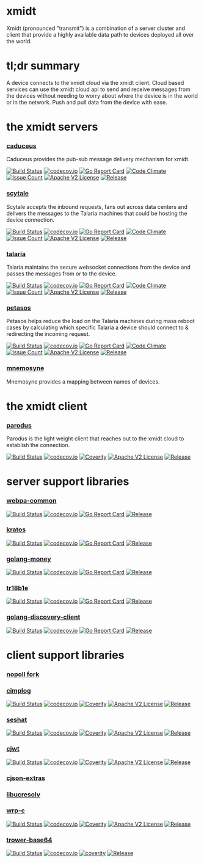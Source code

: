 # xmidt

Xmidt (pronounced "transmit") is a combination of a server cluster and client that provide a highly available data path to devices deployed all over the world.

# tl;dr summary

A device connects to the xmidt cloud via the xmidt client.  Cloud based services can use the xmidt cloud api to send and receive messages from the devices without needing to worry about where the device is in the world or in the network.  Push and pull data from the device with ease.

# the xmidt servers

### [caduceus](https://github.com/xmidt-org/caduceus)

Caduceus provides the pub-sub message delivery mechanism for xmidt.

[![Build Status](https://travis-ci.com/xmidt-org/caduceus.svg?branch=master)](https://travis-ci.com/xmidt-org/caduceus) 
[![codecov.io](http://codecov.io/github/xmidt-org/caduceus/coverage.svg?branch=master)](http://codecov.io/github/xmidt-org/caduceus?branch=master)
[![Go Report Card](https://goreportcard.com/badge/github.com/xmidt-org/caduceus)](https://goreportcard.com/report/github.com/xmidt-org/caduceus)
[![Code Climate](https://codeclimate.com/github/xmidt-org/caduceus/badges/gpa.svg)](https://codeclimate.com/github/xmidt-org/caduceus)
[![Issue Count](https://codeclimate.com/github/xmidt-org/caduceus/badges/issue_count.svg)](https://codeclimate.com/github/xmidt-org/caduceus)
[![Apache V2 License](http://img.shields.io/badge/license-Apache%20V2-blue.svg)](https://github.com/xmidt-org/caduceus/blob/master/LICENSE)
[![Release](https://img.shields.io/github/v/release/xmidt-org/caduceus.svg)](https://github.com/xmidt-org/caduceus/releases/latest)


### [scytale](https://github.com/xmidt-org/scytale)

Scytale accepts the inbound requests, fans out across data centers and delivers the messages to the Talaria machines that could be hosting the device connection.

[![Build Status](https://travis-ci.com/xmidt-org/scytale.svg?branch=master)](https://travis-ci.com/xmidt-org/scytale) 
[![codecov.io](http://codecov.io/github/xmidt-org/scytale/coverage.svg?branch=master)](http://codecov.io/github/xmidt-org/scytale?branch=master)
[![Go Report Card](https://goreportcard.com/badge/github.com/xmidt-org/scytale)](https://goreportcard.com/report/github.com/xmidt-org/scytale)
[![Code Climate](https://codeclimate.com/github/xmidt-org/scytale/badges/gpa.svg)](https://codeclimate.com/github/xmidt-org/scytale)
[![Issue Count](https://codeclimate.com/github/xmidt-org/scytale/badges/issue_count.svg)](https://codeclimate.com/github/xmidt-org/scytale)
[![Apache V2 License](http://img.shields.io/badge/license-Apache%20V2-blue.svg)](https://github.com/xmidt-org/scytale/blob/master/LICENSE)
[![Release](https://img.shields.io/github/v/release/xmidt-org/scytale.svg)](https://github.com/xmidt-org/scytale/releases/latest)


### [talaria](https://github.com/xmidt-org/talaria)

Talaria maintains the secure websocket connections from the device and passes the messages from or to the device.

[![Build Status](https://travis-ci.com/xmidt-org/talaria.svg?branch=master)](https://travis-ci.com/xmidt-org/talaria) 
[![codecov.io](http://codecov.io/github/xmidt-org/talaria/coverage.svg?branch=master)](http://codecov.io/github/xmidt-org/talaria?branch=master)
[![Go Report Card](https://goreportcard.com/badge/github.com/xmidt-org/talaria)](https://goreportcard.com/report/github.com/xmidt-org/talaria)
[![Code Climate](https://codeclimate.com/github/xmidt-org/talaria/badges/gpa.svg)](https://codeclimate.com/github/xmidt-org/talaria)
[![Issue Count](https://codeclimate.com/github/xmidt-org/talaria/badges/issue_count.svg)](https://codeclimate.com/github/xmidt-org/talaria)
[![Apache V2 License](http://img.shields.io/badge/license-Apache%20V2-blue.svg)](https://github.com/xmidt-org/talaria/blob/master/LICENSE)
[![Release](https://img.shields.io/github/v/release/xmidt-org/talaria.svg)](https://github.com/xmidt-org/talaria/releases/latest)


### [petasos](https://github.com/xmidt-org/petasos)

Petasos helps reduce the load on the Talaria machines during mass reboot cases by calculating which specific Talaria a device should connect to & redirecting the incoming request.

[![Build Status](https://travis-ci.com/xmidt-org/petasos.svg?branch=master)](https://travis-ci.com/xmidt-org/petasos) 
[![codecov.io](http://codecov.io/github/xmidt-org/petasos/coverage.svg?branch=master)](http://codecov.io/github/xmidt-org/petasos?branch=master)
[![Go Report Card](https://goreportcard.com/badge/github.com/xmidt-org/petasos)](https://goreportcard.com/report/github.com/xmidt-org/petasos)
[![Code Climate](https://codeclimate.com/github/xmidt-org/petasos/badges/gpa.svg)](https://codeclimate.com/github/xmidt-org/petasos)
[![Issue Count](https://codeclimate.com/github/xmidt-org/petasos/badges/issue_count.svg)](https://codeclimate.com/github/xmidt-org/petasos)
[![Apache V2 License](http://img.shields.io/badge/license-Apache%20V2-blue.svg)](https://github.com/xmidt-org/petasos/blob/master/LICENSE)
[![Release](https://img.shields.io/github/v/release/xmidt-org/petasos.svg)](https://github.com/xmidt-org/petasos/releases/latest)

### [mnemosyne](https://github.com/xmidt-org/mnemosyne)

Mnemosyne provides a mapping between names of devices.

# the xmidt client

### [parodus](https://github.com/xmidt-org/parodus)

Parodus is the light weight client that reaches out to the xmidt cloud to establish the connection.

[![Build Status](https://travis-ci.com/xmidt-org/parodus.svg?branch=master)](https://travis-ci.com/xmidt-org/parodus)
[![codecov.io](http://codecov.io/github/xmidt-org/parodus/coverage.svg?branch=master)](http://codecov.io/github/xmidt-org/parodus?branch=master)
[![Coverity](https://img.shields.io/coverity/scan/11192.svg)](https://scan.coverity.com/projects/comcast-parodus)
[![Apache V2 License](http://img.shields.io/badge/license-Apache%20V2-blue.svg)](https://github.com/xmidt-org/parodus/blob/master/LICENSE)
[![Release](https://img.shields.io/github/v/release/xmidt-org/parodus.svg)](https://github.com/xmidt-org/parodus/releases/latest)

# server support libraries

### [webpa-common](https://github.com/xmidt-org/webpa-common)

[![Build Status](https://travis-ci.com/xmidt-org/webpa-common.svg?branch=master)](https://travis-ci.com/xmidt-org/webpa-common) 
[![codecov.io](http://codecov.io/github/xmidt-org/webpa-common/coverage.svg?branch=master)](http://codecov.io/github/xmidt-org/webpa-common?branch=master)
[![Go Report Card](https://goreportcard.com/badge/github.com/xmidt-org/webpa-common)](https://goreportcard.com/report/github.com/xmidt-org/webpa-common)
[![Release](https://img.shields.io/github/v/release/xmidt-org/webpa-common.svg)](https://github.com/xmidt-org/webpa-common/releases/latest)

### [kratos](https://github.com/xmidt-org/kratos)

[![Build Status](https://travis-ci.com/xmidt-org/kratos.svg?branch=master)](https://travis-ci.com/xmidt-org/kratos)
[![codecov.io](http://codecov.io/github/xmidt-org/kratos/coverage.svg?branch=master)](http://codecov.io/github/xmidt-org/kratos?branch=master)
[![Go Report Card](https://goreportcard.com/badge/github.com/xmidt-org/kratos)](https://goreportcard.com/report/github.com/xmidt-org/kratos)
[![Release](https://img.shields.io/github/v/release/xmidt-org/kratos.svg)](https://github.com/xmidt-org/kratos/releases/latest)

### [golang-money](https://github.com/xmidt-org/golang-money)

[![Build Status](https://travis-ci.com/xmidt-org/golang-money.svg?branch=master)](https://travis-ci.com/xmidt-org/golang-money) 
[![codecov.io](http://codecov.io/github/xmidt-org/golang-money/coverage.svg?branch=master)](http://codecov.io/github/xmidt-org/golang-money?branch=master) 
[![Go Report Card](https://goreportcard.com/badge/github.com/xmidt-org/golang-money)](https://goreportcard.com/report/github.com/xmidt-org/golang-money) 
[![Release](https://img.shields.io/github/v/release/xmidt-org/golang-money.svg)](https://github.com/xmidt-org/golang-money/releases/latest)

### [tr18b1e](https://github.com/xmidt-org/tr18b1e)

[![Build Status](https://travis-ci.com/xmidt-org/tr18b1e.svg?branch=master)](https://travis-ci.com/xmidt-org/tr18b1e)
[![codecov.io](http://codecov.io/github/xmidt-org/tr18b1e/coverage.svg?branch=master)](http://codecov.io/github/xmidt-org/tr18b1e?branch=master)
[![Go Report Card](https://goreportcard.com/badge/github.com/xmidt-org/tr18b1e)](https://goreportcard.com/report/github.com/xmidt-org/tr18b1e)
[![Release](https://img.shields.io/github/v/release/xmidt-org/tr18b1e.svg)](https://github.com/xmidt-org/tr18b1e/releases/latest)

### [golang-discovery-client](https://github.com/xmidt-org/golang-discovery-client)

[![Build Status](https://travis-ci.com/xmidt-org/golang-discovery-client.svg?branch=master)](https://travis-ci.com/xmidt-org/golang-discovery-client) 
[![codecov.io](http://codecov.io/github/xmidt-org/golang-discovery-client/coverage.svg?branch=master)](http://codecov.io/github/xmidt-org/golang-discovery-client?branch=master) 
[![Go Report Card](https://goreportcard.com/badge/github.com/xmidt-org/golang-discovery-client)](https://goreportcard.com/report/github.com/xmidt-org/golang-discovery-client) 
[![Release](https://img.shields.io/github/v/release/xmidt-org/golang-discovery-client.svg)](https://github.com/xmidt-org/golang-discovery-client/releases/latest)

# client support libraries

### [nopoll fork](https://github.com/xmidt-org/nopoll)

### [cimplog](https://github.com/xmidt-org/cimplog)

[![Build Status](https://travis-ci.com/xmidt-org/cimplog.svg?branch=master)](https://travis-ci.com/xmidt-org/cimplog)
[![codecov.io](http://codecov.io/github/xmidt-org/cimplog/coverage.svg?branch=master)](http://codecov.io/github/xmidt-org/cimplog?branch=master)
[![Coverity](https://img.shields.io/coverity/scan/11572.svg)]("https://scan.coverity.com/projects/comcast-cimplog)
[![Apache V2 License](http://img.shields.io/badge/license-Apache%20V2-blue.svg)](https://github.com/xmidt-org/cimplog/blob/master/LICENSE.txt)
[![Release](https://img.shields.io/github/v/release/xmidt-org/cimplog.svg)](https://github.com/xmidt-org/cimplog/releases/latest)

### [seshat](https://github.com/xmidt-org/seshat)

[![Build Status](https://travis-ci.com/xmidt-org/seshat.svg?branch=master)](https://travis-ci.com/xmidt-org/seshat)
[![codecov.io](http://codecov.io/github/xmidt-org/seshat/coverage.svg?branch=master)](http://codecov.io/github/xmidt-org/seshat?branch=master)
[![Coverity](https://img.shields.io/coverity/scan/11941.svg)]("https://scan.coverity.com/projects/comcast-seshat)
[![Apache V2 License](http://img.shields.io/badge/license-Apache%20V2-blue.svg)](https://github.com/xmidt-org/seshat/blob/master/LICENSE.txt)
[![Release](https://img.shields.io/github/v/release/xmidt-org/seshat.svg)](https://github.com/xmidt-org/seshat/releases/latest)

### [cjwt](https://github.com/xmidt-org/cjwt)

[![Build Status](https://travis-ci.com/xmidt-org/cjwt.svg?branch=master)](https://travis-ci.com/xmidt-org/cjwt)
[![codecov.io](http://codecov.io/github/xmidt-org/cjwt/coverage.svg?branch=master)](http://codecov.io/github/xmidt-org/cjwt?branch=master)
[![Coverity](https://img.shields.io/coverity/scan/11926.svg)]("https://scan.coverity.com/projects/comcast-cjwt)
[![Apache V2 License](http://img.shields.io/badge/license-Apache%20V2-blue.svg)](https://github.com/xmidt-org/cjwt/blob/master/LICENSE.txt)
[![Release](https://img.shields.io/github/v/release/xmidt-org/caduceus.svg)](https://github.com/xmidt-org/caduceus/releases/latest)

### [cjson-extras](https://github.com/xmidt-org/cjson-extras)

### [libucresolv](https://github.com/xmidt-org/libucresolv)

### [wrp-c](https://github.com/xmidt-org/wrp-c)

[![Build Status](https://travis-ci.com/xmidt-org/wrp-c.svg?branch=master)](https://travis-ci.com/xmidt-org/wrp-c)
[![codecov.io](http://codecov.io/github/xmidt-org/wrp-c/coverage.svg?branch=master)](http://codecov.io/github/xmidt-org/wrp-c?branch=master)
[![Coverity](https://img.shields.io/coverity/scan/9155.svg)]("https://scan.coverity.com/projects/comcast-wrp-c)
[![Apache V2 License](http://img.shields.io/badge/license-Apache%20V2-blue.svg)](https://github.com/xmidt-org/wrp-c/blob/master/LICENSE.txt)
[![Release](https://img.shields.io/github/v/release/xmidt-org/wrp-c.svg)](https://github.com/xmidt-org/wrp-c/releases/latest)

### [trower-base64](https://github.com/xmidt-org/trower-base64)

[![Build Status](https://travis-ci.com/xmidt-org/trower-base64.svg?branch=master)](https://travis-ci.com/xmidt-org/trower-base64) [![codecov.io](http://codecov.io/github/xmidt-org/trower-base64/coverage.svg?branch=master)](http://codecov.io/github/xmidt-org/trower-base64?branch=master)
[![coverity](https://img.shields.io/coverity/scan/9029.svg)](https://scan.coverity.com/projects/trower-base64)
[![Release](https://img.shields.io/github/v/release/xmidt-org/trower-base64.svg)](https://github.com/xmidt-org/trower-base64/releases/latest)
